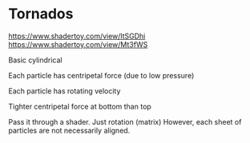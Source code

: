 # Tornados

https://www.shadertoy.com/view/ltSGDhi
https://www.shadertoy.com/view/Mt3fWS

Basic cylindrical

Each particle has centripetal force (due to low pressure)

Each particle has rotating velocity

Tighter centripetal force at bottom than top



Pass it through a shader. Just rotation (matrix)
However, each sheet of particles are not necessarily aligned.

